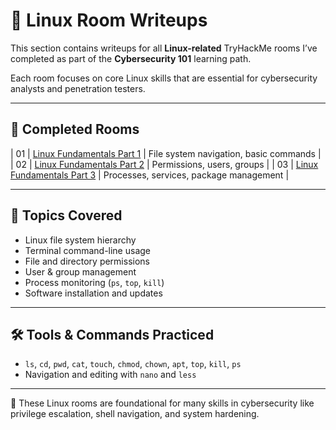 # 🐧 Linux Room Writeups

This section contains writeups for all **Linux-related** TryHackMe rooms I’ve completed as part of the **Cybersecurity 101** learning path.

Each room focuses on core Linux skills that are essential for cybersecurity analysts and penetration testers.

---

## 📘 Completed Rooms

| 01 | [Linux Fundamentals Part 1](./linux-fundamentals-1) | File system navigation, basic commands |
| 02 | [Linux Fundamentals Part 2](./linux-fundamentals-2) | Permissions, users, groups |
| 03 | [Linux Fundamentals Part 3](./linux-fundamentals-3) | Processes, services, package management |

---

## 🧠 Topics Covered

- Linux file system hierarchy
- Terminal command-line usage
- File and directory permissions
- User & group management
- Process monitoring (`ps`, `top`, `kill`)
- Software installation and updates

---

## 🛠️ Tools & Commands Practiced

- `ls`, `cd`, `pwd`, `cat`, `touch`, `chmod`, `chown`, `apt`, `top`, `kill`, `ps`
- Navigation and editing with `nano` and `less`

---

📌 These Linux rooms are foundational for many skills in cybersecurity like privilege escalation, shell navigation, and system hardening.
